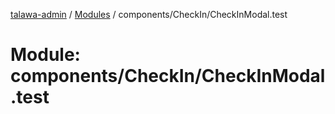 [talawa-admin](../README.md) / [Modules](../modules.md) / components/CheckIn/CheckInModal.test

# Module: components/CheckIn/CheckInModal.test
